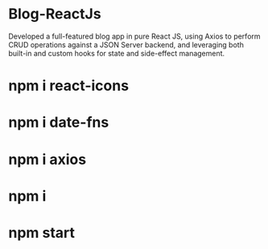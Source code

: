 # Blog-ReactJs
Developed a full-featured blog app in pure React JS, using Axios to perform CRUD operations against a JSON Server backend, and leveraging both built-in and custom hooks for state and side-effect management.


# npm i react-icons
# npm i date-fns
# npm i axios
# npm i 
# npm start
